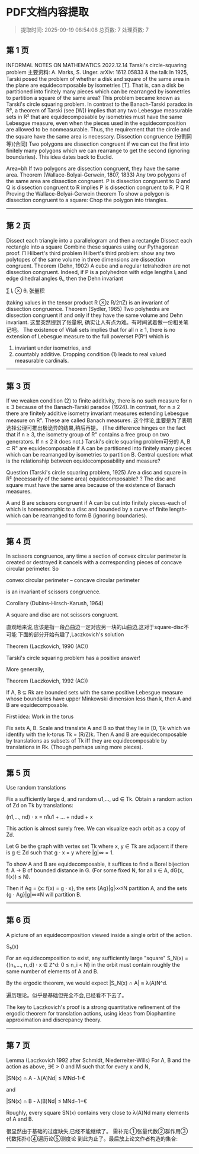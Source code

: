 # PDF文档内容提取
> 提取时间: 2025-09-19 08:54:08
> 总页数: 7
> 处理页数: 7

## 第 1 页

INFORMAL NOTES ON
MATHEMATICS
2022.12.14
Tarski's circle-squaring problem
主要资料: A. Marks, S. Unger. arXiv: 1612.05833 & the talk
In 1925, Tarski posed the problem of whether a disk and square of the same
area in the plane are equidecomposable by isometries [T]. That is, can a disk
be partitioned into finitely many pieces which can be rearranged by isometries to
partition a square of the same area? This problem became known as Tarski's circle
squaring problem. In contrast to the Banach-Tarski paradox in R³, a theorem of
Tarski (see [W]) implies that any two Lebesgue measurable sets in R² that are
equidecomposable by isometries must have the same Lebesgue measure, even when
the pieces used in the equidecomposition are allowed to be nonmeasurable. Thus,
the requirement that the circle and the square have the same area is necessary.
Dissection congruence (分割同等)(合同)
Two polygons are dissection congruent if we can cut the first
into finitely many polygons which we can rearrange to get the
second (ignoring boundaries). This idea dates back to Euclid.

Area=bh
If two polygons are dissection congruent, they have the same area.
Theorem (Wallace-Bolyai-Gerwein, 1807, 1833)
Any two polygons of the same area are dissection congruent.
P is dissection congruent to Q and Q is dissection congruent to R
implies P is dissection congruent to R.
P
Q
R
Proving the Wallace-Bolyai-Gerwein theorem
To show a polygon is dissection congruent to a square:
Chop the polygon into triangles.

---

## 第 2 页

Dissect each triangle into a parallelogram and then a rectangle
Dissect each rectangle into a square
Combine these squares using our Pythagorean proof.
Π
Hilbert's third problem
Hilbert's third problem: show any two polytopes of the same volume in three dimensions are dissection congruent.
Theorem (Dehn, 1902)
A cube and a regular tetrahedron are not dissection congruent.
Indeed, if P is a polyhedron with edge lengths lᵢ and edge dihedral angles θᵢ, then the Dehn invariant

∑ lᵢ ⊗ θᵢ 张量积

(taking values in the tensor product R ⊗z R/2πZ) is an invariant of dissection congruence.
Theorem (Sydler, 1965)
Two polyhedra are dissection congruent if and only if they have the same volume and Dehn invariant.
这里突然提到了张量积, 确实让人有点为难。有时间试着做一份相关笔记吧。
The existence of Vitali sets implies that for all n ≥ 1, there is no extension of Lebesgue measure to the full powerset P(Rⁿ) which is
1. invariant under isometries, and
2. countably additive.
Dropping condition (1) leads to real valued measurable cardinals.

---

## 第 3 页

If we weaken condition (2) to finite additivity, there is no such measure for n ≥ 3 because of the Banach-Tarski paradox (1924). In contrast, for n ≤ 2 there are finitely additive isometry invariant measures extending Lebesgue measure on R". These are called Banach measures.
这个悖论,主要是为了表明选择公理可推出极诡异的结果,稍后再提。
(The difference hinges on the fact that if n ≥ 3, the isometry group of R" contains a free group on two generators. If n ≤ 2 it does not.)
Tarski's circle squaring problem可分的
A, B ⊂ R" are equidecomposable if A can be partitioned into finitely many pieces which can be rearranged by isometries to partition B.
Central question: what is the relationship between equidecomposability and measure?

Question (Tarski's circle squaring problem, 1925)
Are a disc and square in R² (necessarily of the same area) equidecomposable?
?
The disc and square must have the same area because of the existence of Banach measures.

A and B are scissors congruent if A can be cut into finitely pieces-each of which is homeomorphic to a disc and bounded by a curve of finite length-which can be rearranged to form B (ignoring boundaries).

---

## 第 4 页

In scissors congruence, any time a section of convex circular perimeter is created or destroyed it cancels with a corresponding pieces of concave circular perimeter. So

convex circular perimeter – concave circular perimeter

is an invariant of scissors congruence.

Corollary (Dubins-Hirsch-Karush, 1964)

A square and disc are not scissors congruent.

直观地来说,应该是指一段凸曲边一定对应另一块的山曲边,这对于square-disc不可能
下面的部分开始有趣了,Laczkovich's solution

Theorem (Laczkovich, 1990 (AC))

Tarski's circle squaring problem has a positive answer!

More generally,

Theorem (Laczkovich, 1992 (AC))

If A, B ⊆ Rk are bounded sets with the same positive Lebesgue measure whose boundaries have upper Minkowski dimension less than k, then A and B are equidecomposable.

First idea: Work in the torus

Fix sets A, B. Scale and translate A and B so that they lie in [0, 1)k which we identify with the k-torus Tk = (R/Z)k. Then A and B are equidecomposable by translations as subsets of Tk iff they are equidecomposable by translations in Rk. (Though perhaps using more pieces).

---

## 第 5 页

Use random translations

Fix a sufficiently large d, and random u1,..., ud ∈ Tk. Obtain a random action of Zd on Tk by translations:

(n1,..., nd) ⋅ x = n1u1 + ... + ndud + x

This action is almost surely free. We can visualize each orbit as a copy of Zd.

Let G be the graph with vertex set Tk where x, y ∈ Tk are adjacent if there is g ∈ Zd such that g ⋅ x = y where |g|∞ = 1.

To show A and B are equidecomposable, it suffices to find a Borel bijection f: A → B of bounded distance in G. (For some fixed N, for all x ∈ A, dG(x, f(x)) ≤ N).

Then if Ag = {x: f(x) = g ⋅ x}, the sets {Ag}|g|∞≤N partition A, and the sets {g ⋅ Ag}|g|∞≤N will partition B.

---

## 第 6 页

A picture of an equidecomposition viewed inside a single orbit of the action.

S₅(x)

For an equidecomposition to exist, any sufficiently large "square" S_N(x) = {(n₁,..., n_d) ⋅ x ∈ ℤ^d: 0 ≤ n_i < N} in the orbit must contain roughly the same number of elements of A and B.

By the ergodic theorem, we would expect |S_N(x) ∩ A| ≈ λ(A)N^d.

遍历理论。似乎是基础但完全不会,已经看不下去了。

The key to Laczkovich's proof is a strong quantitative refinement of the ergodic theorem for translation actions, using ideas from Diophantine approximation and discrepancy theory.

---

## 第 7 页

Lemma (Laczkovich 1992 after Schmidt, Niederreiter-Wills)
For A, B and the action as above, ∃€ > 0 and M such that for every x and N,

|SN(x) ∩ A - λ(A)Nd| ≤ MNd-1-€

and

|SN(x) ∩ B - λ(B)Nd| ≤ MNd−1−€

Roughly, every square SN(x) contains very close to λ(A)Nd many elements of A and B.

很显然由于基础的过度缺失,已经不能继续了。
需补充:①张量代数②群作用③代数拓扑()④遍历论⑤测度论
到此为止了。最后放上论文作者构造的集合:

---

